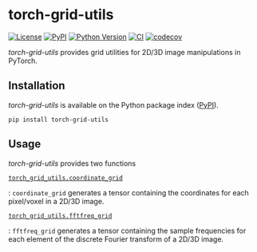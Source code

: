 # torch-grid-utils

[![License](https://img.shields.io/pypi/l/torch-grid-utils.svg?color=green)](https://github.com/alisterburt/torch-grid-utils/raw/main/LICENSE)
[![PyPI](https://img.shields.io/pypi/v/torch-grid-utils.svg?color=green)](https://pypi.org/project/torch-grid-utils)
[![Python Version](https://img.shields.io/pypi/pyversions/torch-grid-utils.svg?color=green)](https://python.org)
[![CI](https://github.com/alisterburt/torch-grid-utils/actions/workflows/ci.yml/badge.svg)](https://github.com/alisterburt/torch-grid-utils/actions/workflows/ci.yml)
[![codecov](https://codecov.io/gh/alisterburt/torch-grid-tuils/branch/main/graph/badge.svg)](https://codecov.io/gh/alisterburt/torch-grid-utils)

*torch-grid-utils* provides grid utilities for 2D/3D image manipulations in PyTorch.

## Installation

*torch-grid-utils* is available on the Python package index 
([PyPI](https://pypi.org/project/torch-grid-utils/)).

```shell
pip install torch-grid-utils
```

## Usage

*torch-grid-utils* provides two functions


[`torch_grid_utils.coordinate_grid`](./usage/coordinate_grid)

:   `coordinate_grid` generates a tensor containing the coordinates for each 
    pixel/voxel in a 2D/3D image.

[`torch_grid_utils.fftfreq_grid`](./usage/fftfreq_grid)

:   `fftfreq_grid` generates a tensor containing the sample frequencies for each 
    element of the discrete Fourier transform of a 2D/3D image.


